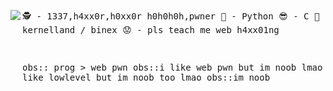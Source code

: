 <img src="https://media.giphy.com/media/bi6RQ5x3tqoSI/giphy.gif" align="left"/><pre>
🕵 - 1337,h4xx0r,h0xx0r h0h0h0h,pwner
🐍 - Python
😎 - C
🤖 - learnin kernelland / binex
😟 - pls teach me web h4xx01ng

obs:: prog > web pwn
obs::i like web pwn but im noob lmao
obs::i like lowlevel but im noob too lmao
obs::im noob
</pre>
